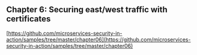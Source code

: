 ## Chapter 6: Securing east/west traffic with certificates

[https://github.com/microservices-security-in-action/samples/tree/master/chapter06](https://github.com/microservices-security-in-action/samples/tree/master/chapter06)
